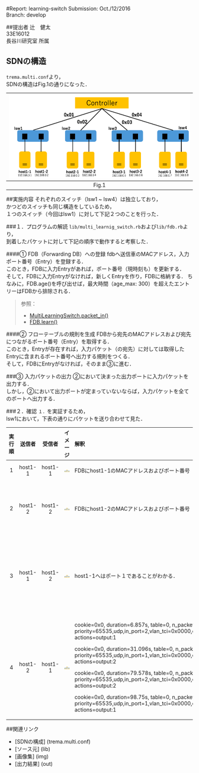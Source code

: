 #Report: learning-switch
Submission: Oct./12/2016  
Branch:     develop  



##提出者
辻　健太  
33E16012  
長谷川研究室 所属  



## SDNの構造
`trema.multi.conf`より，  
SDNの構造はFig.1の通りになった．  

|<img src="img/NetworkStructure.png" width="500px">|  
|:------------------------------------------------:|  
|                     Fig.1                        |  



##実施内容
それぞれのスイッチ（lsw1 ~ lsw4）は独立しており，  
かつどのスイッチも同じ構造をしているため，  
１つのスイッチ（今回はlsw1）に対して下記２つのことを行った．


###１．プログラムの解読
`lib/multi_learnig_switch.rb`および`lib/fdb.rb`より，  
到着したパケットに対して下記の順序で動作すると考察した．  

####① FDB（Forwarding DB）への登録
fdbへ送信車のMACアドレス，入力ポート番号（Entry）を登録する．    
このとき，FDBに入力Entryがあれば，ポート番号（現時刻も）を更新する．  
そして，FDBに入力Entryがなければ，新しくEntryを作り，FDBに格納する．
ちなみに，FDB.age()を呼び出せば，最大時間（age_max: 300）を超えたエントリーはFDBから排除される．  
>参照：
> * [MultiLearningSwitch.packet_in()](lib/multi_learning_switch.rb)  
> * [FDB.learn()](lib/fdb.rb)  

####② フローテーブルの規則を生成
FDBから宛先のMACアドレスおよび宛先につながるポート番号（Entry）を取得する．  
このとき，Entryが存在すれば，入力パケット（の宛先）に対しては取得したEntryに含まれるポート番号へ出力する規則をつくる．  
そして，FDBにEntryがなければ，そのまま③に進む．

###③ 入力パケットの出力
②において決まった出力ポートに入力パケットを出力する．  
しかし，②において出力ポートが定まっていないならば，入力パケットを全てのポートへ出力する．  


###２．確認
`１．`を実証するため，  
lsw1において，下表の通りにパケットを送り合わせて見た．  

| 実行順 |  送信者  |   受信者    |                      イメージ                    |                           解釈                       |直後のフローテーブル|  
|:-----:|:-------:|:----------:|:-----------------------------------------------:|:----------------------------------------------------|:---------------|  
|   1   | host1-1 |  host1-1   |<img src="img/host1-1_host1-2.png" width="320px">|FDBにhost1-1のMACアドレスおよびポート番号（１）が登録された．|cookie=0x0, duration=7.658s, table=0, n_packets=0, n_bytes=0, idle_age=7, priority=65535,udp,in_port=1,vlan_tci=0x0000,dl_src=dd:36:82:ff:45:88,dl_dst=dd:36:82:ff:45:88,nw_src=192.168.0.1,nw_dst=192.168.0.1,nw_tos=0,tp_src=0,tp_dst=0 actions=output:1|  
|   2   | host1-2 |  host1-2   |<img src="img/host1-1_host1-2.png" width="320px">|FDBにhost1-2のMACアドレスおよびポート番号（２）が登録された．|<P>cookie=0x0, duration=18.921s, table=0, n_packets=0, n_bytes=0, idle_age=18, priority=65535,udp,in_port=2,vlan_tci=0x0000,dl_src=cb:95:96:e6:9d:03,dl_dst=cb:95:96:e6:9d:03,nw_src=192.168.0.2,nw_dst=192.168.0.2,nw_tos=0,tp_src=0,tp_dst=0 actions=output:2</P><P>cookie=0x0, duration=38.093s, table=0, n_packets=0, n_bytes=0, idle_age=38, priority=65535,udp,in_port=1,vlan_tci=0x0000,dl_src=dd:36:82:ff:45:88,dl_dst=dd:36:82:ff:45:88,nw_src=192.168.0.1,nw_dst=192.168.0.1,nw_tos=0,tp_src=0,tp_dst=0 actions=output:1</P>|  
|   3   | host1-1 |  host1-2   |<img src="img/host1-2_host1-1.png" width="320px">|host1-1へはポート１であることがわかる．                   |<P>cookie=0x0, duration=5.949s, table=0, n_packets=0, n_bytes=0, idle_age=5, priority=65535,udp,in_port=1,vlan_tci=0x0000,dl_src=dd:36:82:ff:45:88,dl_dst=cb:95:96:e6:9d:03,nw_src=192.168.0.1,nw_dst=192.168.0.2,nw_tos=0,tp_src=0,tp_dst=0 actions=output:2<P><P>cookie=0x0, duration=54.431s, table=0, n_packets=0, n_bytes=0, idle_age=54, priority=65535,udp,in_port=2,vlan_tci=0x0000,dl_src=cb:95:96:e6:9d:03,dl_dst=cb:95:96:e6:9d:03,nw_src=192.168.0.2,nw_dst=192.168.0.2,nw_tos=0,tp_src=0,tp_dst=0 actions=output:2</P><P>cookie=0x0, duration=73.603s, table=0, n_packets=0, n_bytes=0, idle_age=73, priority=65535,udp,in_port=1,vlan_tci=0x0000,dl_src=dd:36:82:ff:45:88,dl_dst=dd:36:82:ff:45:88,nw_src=192.168.0.1,nw_dst=192.168.0.1,nw_tos=0,tp_src=0,tp_dst=0 actions=output:1</P>|  
|   4   | host1-2 |  host1-1   |<img src="img/host1-1_host1-2.png" width="320px">|<P>cookie=0x0, duration=6.857s, table=0, n_packets=0, n_bytes=0, idle_age=6, priority=65535,udp,in_port=2,vlan_tci=0x0000,dl_src=cb:95:96:e6:9d:03,dl_dst=dd:36:82:ff:45:88,nw_src=192.168.0.2,nw_dst=192.168.0.1,nw_tos=0,tp_src=0,tp_dst=0 actions=output:1</P><P>cookie=0x0, duration=31.096s, table=0, n_packets=0, n_bytes=0, idle_age=31, priority=65535,udp,in_port=1,vlan_tci=0x0000,dl_src=dd:36:82:ff:45:88,dl_dst=cb:95:96:e6:9d:03,nw_src=192.168.0.1,nw_dst=192.168.0.2,nw_tos=0,tp_src=0,tp_dst=0 actions=output:2</P><P>cookie=0x0, duration=79.578s, table=0, n_packets=0, n_bytes=0, idle_age=79, priority=65535,udp,in_port=2,vlan_tci=0x0000,dl_src=cb:95:96:e6:9d:03,dl_dst=cb:95:96:e6:9d:03,nw_src=192.168.0.2,nw_dst=192.168.0.2,nw_tos=0,tp_src=0,tp_dst=0 actions=output:2</P><P>cookie=0x0, duration=98.75s, table=0, n_packets=0, n_bytes=0, idle_age=98, priority=65535,udp,in_port=1,vlan_tci=0x0000,dl_src=dd:36:82:ff:45:88,dl_dst=dd:36:82:ff:45:88,nw_src=192.168.0.1,nw_dst=192.168.0.1,nw_tos=0,tp_src=0,tp_dst=0 actions=output:1</P>|  



##関連リンク
* [SDNの構成] (trema.multi.conf)
* [ソース元] (lib)
* [画像集] (img)
* [出力結果] (out)
